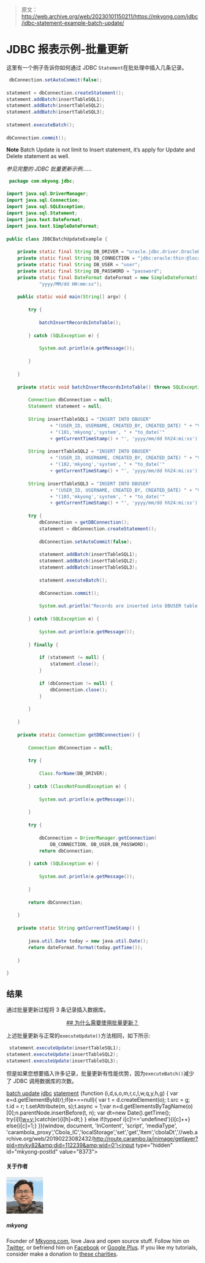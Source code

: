 > 原文：<http://web.archive.org/web/20230101150211/https://mkyong.com/jdbc/jdbc-statement-example-batch-update/>

# JDBC 报表示例-批量更新

这里有一个例子告诉你如何通过 JDBC `Statement`在批处理中插入几条记录。

```java
 dbConnection.setAutoCommit(false);

statement = dbConnection.createStatement();
statement.addBatch(insertTableSQL1);
statement.addBatch(insertTableSQL2);
statement.addBatch(insertTableSQL3);

statement.executeBatch();

dbConnection.commit(); 
```

**Note**
Batch Update is not limit to Insert statement, it’s apply for Update and Delete statement as well.

*参见完整的 JDBC 批量更新示例……*

```java
 package com.mkyong.jdbc;

import java.sql.DriverManager;
import java.sql.Connection;
import java.sql.SQLException;
import java.sql.Statement;
import java.text.DateFormat;
import java.text.SimpleDateFormat;

public class JDBCBatchUpdateExample {

	private static final String DB_DRIVER = "oracle.jdbc.driver.OracleDriver";
	private static final String DB_CONNECTION = "jdbc:oracle:thin:@localhost:1521:MKYONG";
	private static final String DB_USER = "user";
	private static final String DB_PASSWORD = "password";
	private static final DateFormat dateFormat = new SimpleDateFormat(
			"yyyy/MM/dd HH:mm:ss");

	public static void main(String[] argv) {

		try {

			batchInsertRecordsIntoTable();

		} catch (SQLException e) {

			System.out.println(e.getMessage());

		}

	}

	private static void batchInsertRecordsIntoTable() throws SQLException {

		Connection dbConnection = null;
		Statement statement = null;

		String insertTableSQL1 = "INSERT INTO DBUSER"
				+ "(USER_ID, USERNAME, CREATED_BY, CREATED_DATE) " + "VALUES"
				+ "(101,'mkyong','system', " + "to_date('"
				+ getCurrentTimeStamp() + "', 'yyyy/mm/dd hh24:mi:ss'))";

		String insertTableSQL2 = "INSERT INTO DBUSER"
				+ "(USER_ID, USERNAME, CREATED_BY, CREATED_DATE) " + "VALUES"
				+ "(102,'mkyong','system', " + "to_date('"
				+ getCurrentTimeStamp() + "', 'yyyy/mm/dd hh24:mi:ss'))";

		String insertTableSQL3 = "INSERT INTO DBUSER"
				+ "(USER_ID, USERNAME, CREATED_BY, CREATED_DATE) " + "VALUES"
				+ "(103,'mkyong','system', " + "to_date('"
				+ getCurrentTimeStamp() + "', 'yyyy/mm/dd hh24:mi:ss'))";

		try {
			dbConnection = getDBConnection();
			statement = dbConnection.createStatement();

			dbConnection.setAutoCommit(false);

			statement.addBatch(insertTableSQL1);
			statement.addBatch(insertTableSQL2);
			statement.addBatch(insertTableSQL3);

			statement.executeBatch();

			dbConnection.commit();

			System.out.println("Records are inserted into DBUSER table!");

		} catch (SQLException e) {

			System.out.println(e.getMessage());

		} finally {

			if (statement != null) {
				statement.close();
			}

			if (dbConnection != null) {
				dbConnection.close();
			}

		}

	}

	private static Connection getDBConnection() {

		Connection dbConnection = null;

		try {

			Class.forName(DB_DRIVER);

		} catch (ClassNotFoundException e) {

			System.out.println(e.getMessage());

		}

		try {

			dbConnection = DriverManager.getConnection(
				DB_CONNECTION, DB_USER,DB_PASSWORD);
			return dbConnection;

		} catch (SQLException e) {

			System.out.println(e.getMessage());

		}

		return dbConnection;

	}

	private static String getCurrentTimeStamp() {

		java.util.Date today = new java.util.Date();
		return dateFormat.format(today.getTime());

	}

} 
```

## 结果

通过批量更新过程将 3 条记录插入数据库。

 <ins class="adsbygoogle" style="display:block; text-align:center;" data-ad-format="fluid" data-ad-layout="in-article" data-ad-client="ca-pub-2836379775501347" data-ad-slot="6894224149">## 为什么需要使用批量更新？

上述批量更新与正常的`executeUpdate()`方法相同，如下所示:

```java
 statement.executeUpdate(insertTableSQL1);
statement.executeUpdate(insertTableSQL2);
statement.executeUpdate(insertTableSQL3); 
```

但是如果您想要插入许多记录，批量更新有性能优势，因为`executeBatch()`减少了 JDBC 调用数据库的次数。

[batch update](http://web.archive.org/web/20190223082432/http://www.mkyong.com/tag/batch-update/) [jdbc](http://web.archive.org/web/20190223082432/http://www.mkyong.com/tag/jdbc/) [statement](http://web.archive.org/web/20190223082432/http://www.mkyong.com/tag/statement/)</ins>![](img/82ee14a724d5afed8f474775434fe3a6.png) (function (i,d,s,o,m,r,c,l,w,q,y,h,g) { var e=d.getElementById(r);if(e===null){ var t = d.createElement(o); t.src = g; t.id = r; t.setAttribute(m, s);t.async = 1;var n=d.getElementsByTagName(o)[0];n.parentNode.insertBefore(t, n); var dt=new Date().getTime(); try{i[l][w+y](h,i[l][q+y](h)+'&amp;'+dt);}catch(er){i[h]=dt;} } else if(typeof i[c]!=='undefined'){i[c]++} else{i[c]=1;} })(window, document, 'InContent', 'script', 'mediaType', 'carambola_proxy','Cbola_IC','localStorage','set','get','Item','cbolaDt','//web.archive.org/web/20190223082432/http://route.carambo.la/inimage/getlayer?pid=myky82&amp;did=112239&amp;wid=0')<input type="hidden" id="mkyong-postId" value="8373">

#### 关于作者

![author image](img/707704a5dbb5a0780f8455859575871a.png)

##### mkyong

Founder of [Mkyong.com](http://web.archive.org/web/20190223082432/http://mkyong.com/), love Java and open source stuff. Follow him on [Twitter](http://web.archive.org/web/20190223082432/https://twitter.com/mkyong), or befriend him on [Facebook](http://web.archive.org/web/20190223082432/http://www.facebook.com/java.tutorial) or [Google Plus](http://web.archive.org/web/20190223082432/https://plus.google.com/110948163568945735692?rel=author). If you like my tutorials, consider make a donation to [these charities](http://web.archive.org/web/20190223082432/http://www.mkyong.com/blog/donate-to-charity/).